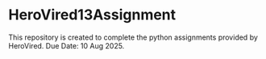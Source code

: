 # HeroVired13Assignment
This repository is created to complete the python assignments provided by HeroVired.
Due Date: 10 Aug 2025.
